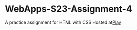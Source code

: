 # WebApps-S23-Assignment-4
A practice assignment for HTML with CSS
Hosted at[Play](https://github.com/44-563-Web-Apps-S23/44563-webapps-s23-assignment4-venumadhavik/play.html)
